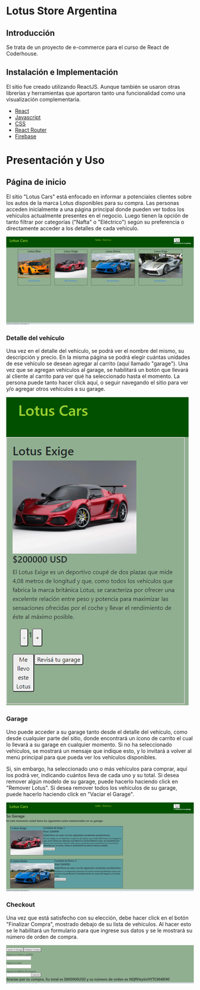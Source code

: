 # Lotus Store Argentina

## Introducción

Se trata de un proyecto de e-commerce para el curso de React de Coderhouse.

## Instalación e Implementación

El sitio fue creado utilizando ReactJS. Aunque también se usaron otras librerías y herramientas que aportaron tanto una funcionalidad como una visualización complementaria.

- [React](https://reactjs.org/)
- [Javascript](https://www.javascript.com/)
- [CSS](https://www.w3.org/Style/CSS/Overview.en.html)
- [React Router](https://v5.reactrouter.com/web/guides/quick-start)
- [Firebase](https://firebase.google.com/)

# Presentación y Uso

##  Página de inicio

El sitio "Lotus Cars" está enfocado en informar a potenciales clientes sobre los autos de la marca Lotus disponibles para su compra. Las personas acceden inicialmente a una página principal donde pueden ver todos los vehículos actualmente presentes en el negocio. Luego tienen la opción de tanto filtrar por categorías ("Nafta" o "Eléctrico") según su preferencia o directamente acceder a los detalles de cada vehículo.

![](src/components/inicio.png)

### Detalle del vehículo

Una vez en el detalle del vehículo, se podrá ver el nombre del mismo, su descripción y precio. En la misma página se podrá elegir cuántas unidades de ese vehículo se desean agregar al carrito (aquí llamado "garage"). Una vez que se agregan vehículos al garage, se habilitará un botón que llevará al cliente al carrito para ver qué ha seleccionado hasta el momento. La persona puede tanto hacer click aquí, o seguir navegando el sitio para ver y/o agregar otros vehículos a su garage.

![](src/components/detalle.png)

### Garage

Uno puede acceder a su garage tanto desde el detalle del vehículo, como desde cualquier parte del sitio, donde encontrará un ícono de carrito el cual lo llevará a su garage en cualquier momento. Si no ha seleccionado vehículos, se mostrará un mensaje que indique esto, y lo invitará a volver al menú principal para que pueda ver los vehículos disponibles.

Si, sin embargo, ha seleccionado uno o más vehículos para comprar, aquí los podrá ver, indicando cuántos lleva de cada uno y su total. Si desea remover algún modelo de su garage, puede hacerlo haciendo click en "Remover Lotus". Si desea remover todos los vehículos de su garage, puede hacerlo haciendo click en "Vaciar el Garage".

![](src/components/garageSalida.png)

### Checkout

Una vez que está satisfecho con su elección, debe hacer click en el botón "Finalizar Compra", mostrado debajo de su lista de vehículos. Al hacer esto se le habilitará un formulario para que ingrese sus datos y se le mostrará su número de orden de compra.

![](src/components/checkout.png)


